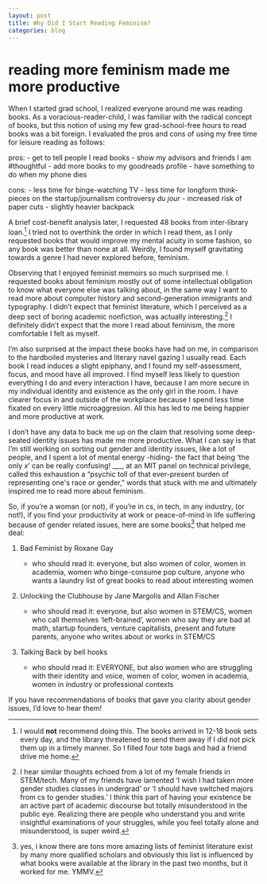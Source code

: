 ```yaml
---
layout: post
title: Why Did I Start Reading Feminism?
categories: blog
---
```

# reading more feminism made me more productive

When I started grad school, I realized everyone around me was reading books. As a voracious-reader-child, I was familiar with the radical concept of books, but this notion of using my few grad-school-free hours to read books was a bit foreign. I evaluated the pros and cons of using my free time for leisure reading as follows:

pros: 
	- get to tell people I read books
	- show my advisors and friends I am #thoughtful
	- add more books to my goodreads profile
	- have something to do when my phone dies

cons:
	- less time for binge-watching TV
	- less time for longform think-pieces on the startup/journalism controversy *du jour*
	- increased risk of paper cuts
	- slightly heavier backpack

A brief cost-benefit analysis later, I requested 48 books from inter-library loan.[^2] I tried not to overthink the order in which I read them, as I only requested books that would improve my mental acuity in some fashion, so any book was better than none at all. Weirdly, I found myself gravitating towards a genre I had never explored before, feminism. 

[^2]: I would **not** recommend doing this. The books arrived in 12-18 book sets every day, and the library threatened to send them away if I did not pick them up in a timely manner. So I filled four tote bags and had a friend drive me home.

Observing that I enjoyed feminist memoirs so much surprised me. I requested books about feminism mostly out of some intellectual obligation to know what everyone else was talking about, in the same way I want to read more about computer history and second-generation immigrants and typography. I didn’t expect that feminist literature, which I perceived as a deep sect of boring academic nonfiction, was actually interesting.[^3] I definitely didn’t expect that the more I read about feminism, the more comfortable I felt as myself. 

[^3]: I hear similar thoughts echoed from a lot of my female friends in STEM/tech. Many of my friends have lamented ‘I wish I had taken more gender studies classes in undergrad’ or ‘I should have switched majors from cs to gender studies.’ I think this part of having your existence be an active part of academic discourse but totally misunderstood in the public eye. Realizing there are people who understand you and write insightful examinations of your struggles, while you feel totally alone and misunderstood, is super weird.

I’m also surprised at the impact these books have had on me, in comparison to the hardboiled mysteries and literary navel gazing I usually read. Each book I read induces a slight epiphany, and I found my self-assessment, focus, and mood have all improved. I find myself less likely to question everything I do and every interaction I have, because I am more secure in my individual identity and existence as the only girl in the room. I have clearer focus in and outside of the workplace because I spend less time fixated on every little microaggresion. All this has led to me being happier and more productive at work.

I don’t have any data to back me up on the claim that resolving some deep-seated identity issues has made me more productive. What I can say is that I’m still working on sorting out gender and identity issues, like a lot of people, and I spent a lot of mental energy -hiding- the fact that being ‘the only *x*’ can be really confusing!  ___, at an MIT panel on technical privilege, called this exhaustion a “psychic toll of that ever-present burden of representing one's race or gender,” words that stuck with me and ultimately inspired me to read more about feminism.

So, if you’re a woman (or not), if you’re in cs, in tech, in any industry, (or not!), if you find your productivity at work or peace-of-mind in life suffering because of gender related issues, here are some books[^4] that helped me deal:

[^4]: yes, i know there are tons more amazing lists of feminist literature exist by many more qualified scholars and obviously this list is influenced by what books were available at the library in the past two months, but it worked for me. YMMV.

1. Bad Feminist by Roxane Gay
	- who should read it: everyone, but also women of color, women in academia, women who binge-consume pop culture, anyone who wants a laundry list of great books to read about interesting women

2. Unlocking the Clubhouse by Jane Margolis and Allan Fischer
	- who should read it: everyone, but also women in STEM/CS, women who call themselves ‘left-brained’, women who say they are bad at math, startup founders, venture capitalists, present and future parents, anyone who writes about or works in STEM/CS

3. Talking Back by bell hooks
	- who should read it: EVERYONE, but also women who are struggling with their identity and voice, women of color, women in academia, women in industry or professional contexts

If you have recommendations of books that gave you clarity about gender issues, I’d love to hear them! 